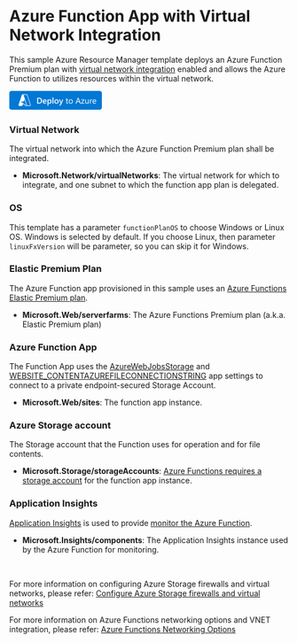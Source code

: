 # Azure Function App with Virtual Network Integration

This sample Azure Resource Manager template deploys an Azure Function Premium plan with [virtual network integration](https://docs.microsoft.com/en-us/azure/azure-functions/functions-networking-options#virtual-network-integration) enabled and allows the Azure Function to utilizes resources within the virtual network.

[![Deploy to Azure](/images/deploytoazure.png)](https://portal.azure.com/#create/Microsoft.Template/uri/https%3A%2F%2Fraw.githubusercontent.com%2FAzure-Samples%2Ffunction-app-arm-templates%2Fmain%2Ffunction-app-vnet-integration%2Fazuredeploy.json)

### Virtual Network

The virtual network into which the Azure Function Premium plan shall be integrated.

+ **Microsoft.Network/virtualNetworks**: The virtual network for which to integrate, and one subnet to which the function app plan is delegated.

### OS

This template has a parameter `functionPlanOS` to choose Windows or Linux OS. Windows is selected by default. If you choose Linux, then parameter `linuxFxVersion` will be parameter, so you can skip it for Windows.

### Elastic Premium Plan

The Azure Function app provisioned in this sample uses an [Azure Functions Elastic Premium plan](https://docs.microsoft.com/azure/azure-functions/functions-premium-plan#features). 

+ **Microsoft.Web/serverfarms**: The Azure Functions Premium plan (a.k.a. Elastic Premium plan)

### Azure Function App

The Function App uses the [AzureWebJobsStorage](https://docs.microsoft.com/azure/azure-functions/functions-app-settings#azurewebjobsstorage) and [WEBSITE_CONTENTAZUREFILECONNECTIONSTRING](https://docs.microsoft.com/azure/azure-functions/functions-app-settings#website_contentazurefileconnectionstring) app settings to connect to a private endpoint-secured Storage Account.

+ **Microsoft.Web/sites**: The function app instance.

### Azure Storage account

The Storage account that the Function uses for operation and for file contents. 

+ **Microsoft.Storage/storageAccounts**: [Azure Functions requires a storage account](https://docs.microsoft.com/azure/azure-functions/storage-considerations) for the function app instance.

### Application Insights

[Application Insights](https://docs.microsoft.com/azure/azure-monitor/app/app-insights-overview) is used to provide [monitor the Azure Function](https://docs.microsoft.com/azure/azure-functions/functions-monitoring).

+ **Microsoft.Insights/components**: The Application Insights instance used by the Azure Function for monitoring.

<br/>

For more information on configuring Azure Storage firewalls and virtual networks, please refer: [Configure Azure Storage firewalls and virtual networks](https://docs.microsoft.com/en-us/azure/storage/common/storage-network-security?tabs=azure-portal)

For more information on Azure Functions networking options and VNET integration, please refer: [Azure Functions Networking Options](https://docs.microsoft.com/en-us/azure/azure-functions/functions-networking-options#restrict-your-storage-account-to-a-virtual-network)

